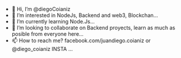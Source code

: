 - 👋 Hi, I’m @diegoCoianiz
- 👀 I’m interested in NodeJs, Backend and web3, Blockchan...
- 🌱 I’m currently learning Node.Js...
- 💞️ I’m looking to collaborate on Backend proyects, learn as much as posible from everyone here...
- 📫 How to reach me? facebook.com/juandiego.coianiz or @diego_coianiz INSTA ...
